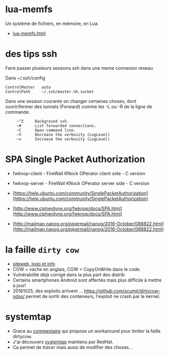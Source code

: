 
# lua-memfs

Un système de fichiers, en mémoire, en Lua.

 * [lua-memfs.html](https://tst2005.github.io/GATO/20161027/lua-memfs.html)


# des tips ssh

Faire passer plusieurs sessions ssh dans une meme connexion reseau

Dans ~/.ssh/config
```
ControlMaster   auto
ControlPath     ~/.ssh/master.%h.socket
```

Dans une session courante on changer certaines choses, dont ouvrir/fermer des tunnels (Forward) comme les -L ou -R de la ligne de commande.
```
     ~^Z     Background ssh.
     ~#      List forwarded connections.
     ~C      Open command line.  
     ~V      Decrease the verbosity (LogLevel)
     ~v      Increase the verbosity (LogLevel)
```

# SPA Single Packet Authorization

* fwknop-client - FireWall KNock OPerator client side - C version
* fwknop-server - FireWall KNock OPerator server side - C version

* [https://help.ubuntu.com/community/SinglePacketAuthorization](https://help.ubuntu.com/community/SinglePacketAuthorization)
* [http://www.cipherdyne.org/fwknop/docs/SPA.html](http://www.cipherdyne.org/fwknop/docs/SPA.html)
* [http://mailman.nanog.org/pipermail/nanog/2016-October/088822.html](http://mailman.nanog.org/pipermail/nanog/2016-October/088822.html)

# la faille `dirty cow`

 * [siteweb, logo et info](http://dirtycow.ninja)
 * COW = vache en anglais, COW = CopyOnWrite dans le code.
 * Vulnérabilité déjà corrigé dans la plus part des distrib
 * Certains smartphones Android sont affectés mais plus difficile à mettre à jour!
 * 20161025, des exploits arrivent ... https://github.com/scumjr/dirtycow-vdso/ permet de sortir des conteneurs, l'exploit ne crash par le kernel.

# systemtap

 * Grace au [commentaire](https://bugzilla.redhat.com/show_bug.cgi?id=1384344) qui propose un workaround pour limiter la faille dirtycow.
 * J'ai découvers [systemtap](https://sourceware.org/systemtap/) maintenu par RedHat.
 * Ca permet de *tracer* mais aussi de modifier des choses...


